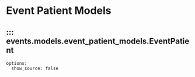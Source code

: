 # Event Patient Models

## ::: events.models.event_patient_models.EventPatient
    options:
      show_source: false


